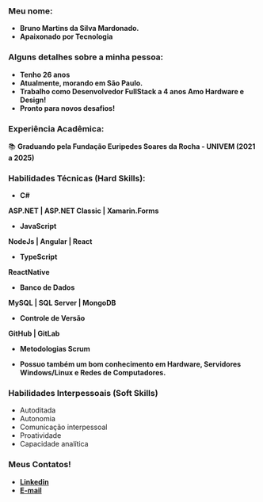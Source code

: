 ### Meu nome:
- <b> Bruno Martins da Silva Mardonado.
- Apaixonado por Tecnologia </b>

### Alguns detalhes sobre a minha pessoa:

- <b>Tenho 26 anos
- Atualmente, morando em São Paulo.
- Trabalho como Desenvolvedor FullStack a 4 anos Amo Hardware e Design!
- Pronto para novos desafios!</b>

### Experiência Acadêmica:
📚 <b>Graduando pela Fundação Euripedes Soares da Rocha - UNIVEM (2021 a 2025)</b>

### Habilidades Técnicas (Hard Skills):

- <b>C#

ASP.NET | ASP.NET Classic | Xamarin.Forms

- JavaScript

NodeJs | Angular | React

- TypeScript

ReactNative

- Banco de Dados

MySQL | SQL Server | MongoDB

- Controle de Versão

GitHub | GitLab

- Metodologias
Scrum 

- Possuo também um bom conhecimento em Hardware, Servidores Windows/Linux e Redes de Computadores.</b>

### Habilidades Interpessoais (Soft Skills)
- Autoditada
- Autonomia
- Comunicação interpessoal
- Proatividade
- Capacidade analítica

### Meus Contatos!
- <b>[Linkedin](https://www.linkedin.com/in/bruno-martins-81aa291a4/)</b>
- <b>[E-mail](mailto:brunosilvamardonado@gmail.com)</b>
